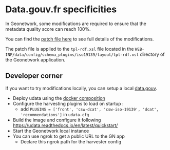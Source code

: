 # Data.gouv.fr specificities

In Geonetwork, some modifications are required to ensure that the metadata quality score can reach 100%.

You can find the [patch file here](assets/dcat_data_gouv_fr_output.patch) to see full details of the modifications.

The patch file is applied to the `tpl-rdf.xsl` file located in the `WEB-INF/data/config/schema_plugins/iso19139/layout/tpl-rdf.xsl` directory of the Geonetwork application.

## Developer corner

If you want to try modifications locally, you can setup a local [data.gouv](https://github.com/opendatateam/udata/).

- Deploy udata using the [docker composition](https://github.com/opendatateam/docker-udata/) 
- Configure the harvesting plugins to load on startup : 
  - add `PLUGINS = ['front', 'csw-dcat', 'csw-iso-19139', 'dcat', 'recommendations']` in `udata.cfg`
- Build the image and configure it following https://udata.readthedocs.io/en/latest/quickstart/ 
- Start the Geonetwork local instance 
- You can use ngrok to get a public URL to the GN app
  - Declare this ngrok path for the harvester config 
